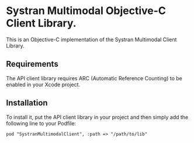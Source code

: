 Systran Multimodal Objective-C Client Library.
===================
This is an Objective-C implementation of the Systran Multimodal Client Library.


## Requirements

The API client library requires ARC (Automatic Reference Counting) to be enabled in your Xcode project.

## Installation

To install it, put the API client library in your project and then simply add the following line to your Podfile:

```
pod "SystranMultimodalClient", :path => "/path/to/lib"
```




